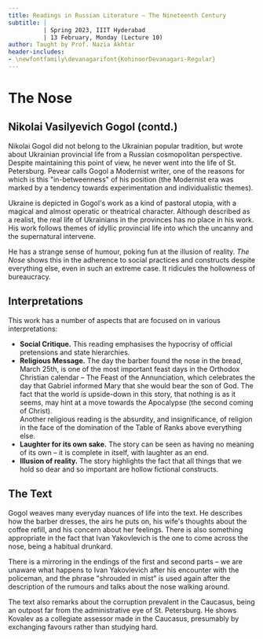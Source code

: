 ```yaml
---
title: Readings in Russian Literature – The Nineteenth Century
subtitle: |
          | Spring 2023, IIIT Hyderabad
          | 13 February, Monday (Lecture 10)
author: Taught by Prof. Nazia Akhtar
header-includes:
- \newfontfamily\devanagarifont{KohinoorDevanagari-Regular}
---
```


# The Nose
## Nikolai Vasilyevich Gogol (contd.)
Nikolai Gogol did not belong to the Ukrainian popular tradition, but wrote about Ukrainian provincial life from a Russian cosmopolitan perspective. Despite maintaining this point of view, he never went into the life of St. Petersburg. Pevear calls Gogol a Modernist writer, one of the reasons for which is this "in-betweenness" of his position (the Modernist era was marked by a tendency towards experimentation and individualistic themes).

Ukraine is depicted in Gogol's work as a kind of pastoral utopia, with a magical and almost operatic or theatrical character. Although described as a realist, the real life of Ukrainians in the provinces has no place in his work. His work follows themes of idyllic provincial life into which the uncanny and the supernatural intervene.

He has a strange sense of humour, poking fun at the illusion of reality. *The Nose* shows this in the adherence to social practices and constructs despite everything else, even in such an extreme case. It ridicules the hollowness of bureaucracy.

## Interpretations
This work has a number of aspects that are focused on in various interpretations:

* **Social Critique.** This reading emphasises the hypocrisy of official pretensions and state hierarchies.
* **Religious Message.** The day the barber found the nose in the bread, March 25th, is one of the most important feast days in the Orthodox Christian calendar – The Feast of the Annunciation, which celebrates the day that Gabriel informed Mary that she would bear the son of God. The fact that the world is upside-down in this story, that nothing is as it seems, may hint at a move towards the Apocalypse (the second coming of Christ).  
    Another religious reading is the absurdity, and insignificance, of religion in the face of the domination of the Table of Ranks above everything else.
* **Laughter for its own sake.** The story can be seen as having no meaning of its own – it is complete in itself, with laughter as an end.
* **Illusion of reality.** The story highlights the fact that all things that we hold so dear and so important are hollow fictional constructs.

## The Text
Gogol weaves many everyday nuances of life into the text. He describes how the barber dresses, the airs he puts on, his wife's thoughts about the coffee refill, and his concern about her feelings. There is also something appropriate in the fact that Ivan Yakovlevich is the one to come across the nose, being a habitual drunkard.

There is a mirroring in the endings of the first and second parts – we are unaware what happens to Ivan Yakovlevich after his encounter with the policeman, and the phrase "shrouded in mist" is used again after the description of the rumours and talks about the nose walking around.

The text also remarks about the corruption prevalent in the Caucasus, being an outpost far from the administrative eye of St. Petersburg. He shows Kovalev as a collegiate assessor made in the Caucasus, presumably by exchanging favours rather than studying hard.